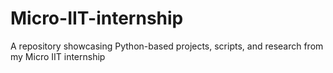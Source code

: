 # Micro-IIT-internship
A repository showcasing Python-based projects, scripts, and research from my Micro IIT internship
